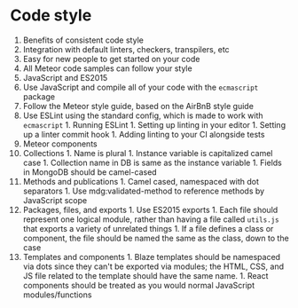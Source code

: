 # Code style

1. Benefits of consistent code style
  1. Integration with default linters, checkers, transpilers, etc
  2. Easy for new people to get started on your code
  3. All Meteor code samples can follow your style
2. JavaScript and ES2015
  1. Use JavaScript and compile all of your code with the `ecmascript` package
  1. Follow the Meteor style guide, based on the AirBnB style guide
  2. Use ESLint using the standard config, which is made to work with `ecmascript`
    1. Running ESLint
    1. Setting up linting in your editor
    1. Setting up a linter commit hook
    1. Adding linting to your CI alongside tests
3. Meteor components
  1. Collections
    1. Name is plural
    1. Instance variable is capitalized camel case
    1. Collection name in DB is same as the instance variable
    1. Fields in MongoDB should be camel-cased
  2. Methods and publications
    1. Camel cased, namespaced with dot separators
    1. Use mdg:validated-method to reference methods by JavaScript scope
  3. Packages, files, and exports
    1. Use ES2015 exports
    1. Each file should represent one logical module, rather than having a file called `utils.js` that exports a variety of unrelated things
    1. If a file defines a class or component, the file should be named the same as the class, down to the case
  4. Templates and components
    1. Blaze templates should be namespaced via dots since they can't be exported via modules; the HTML, CSS, and JS file related to the template should have the same name.
    1. React components should be treated as you would normal JavaScript modules/functions
